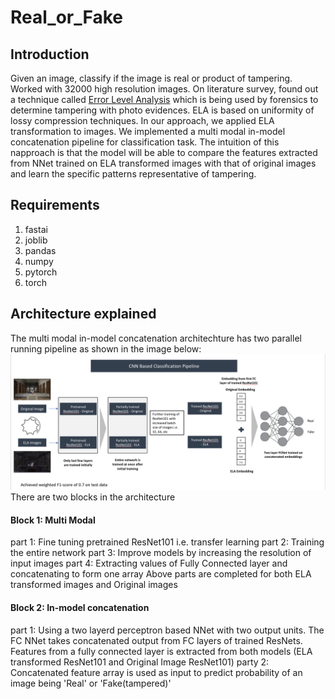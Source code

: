 # Real_or_Fake

## Introduction
Given an image, classify if the image is real or product of tampering. Worked with 32000 high resolution images. On literature survey, found out a technique called [Error Level Analysis](https://resources.infosecinstitute.com/error-level-analysis-detect-image-manipulation/#gref) which is being used by forensics to determine tampering with photo evidences. ELA is based on uniformity of lossy compression techniques. 
In our approach, we applied ELA transformation to images. We implemented a multi modal in-model concatenation pipeline for classification task. The intuition of this napproach is that the model will be able to compare the features extracted from NNet trained on ELA transformed images with that of original images and learn the specific patterns representative of tampering.

## Requirements
1. fastai
2. joblib
3. pandas
4. numpy
5. pytorch
6. torch

## Architecture explained 
The multi modal in-model concatenation architechture has two parallel running pipeline as shown in the image below:
![cnn-based-architecture](/image/cnn-architecture.png)
There are two blocks in the architecture
#### Block 1: Multi Modal
part 1: Fine tuning pretrained ResNet101 i.e. transfer learning
part 2: Training the entire network
part 3: Improve models by increasing the resolution of input images
part 4: Extracting values of Fully Connected layer and concatenating to form one array
Above parts are completed for both ELA transformed images and Original images
#### Block 2: In-model concatenation
part 1: Using a two layerd perceptron based NNet with two output units. The FC NNet takes concatenated output from FC layers of trained ResNets. Features from a fully connected layer is extracted from both models (ELA transformed ResNet101 and Original Image ResNet101)
party 2: Concatenated feature array is used as input to predict probability of an image being 'Real' or 'Fake(tampered)'
